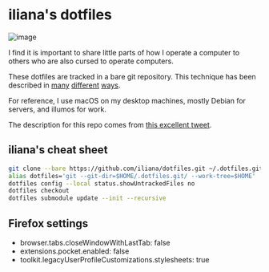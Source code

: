 # iliana's dotfiles

![image](https://github.com/iliana/dotfiles/assets/52814/4c77c5e7-8276-46b3-a286-7c75c12e6333)

I find it is important to share little parts of how I operate a computer to others who are also cursed to operate computers.

These dotfiles are tracked in a bare git repository. This technique has been described in [many](https://harfangk.github.io/2016/09/18/manage-dotfiles-with-a-git-bare-repository.html) [different](https://www.atlassian.com/git/tutorials/dotfiles) [ways](https://www.google.com/search?q=dotfiles+bare+git+repo).

For reference, I use macOS on my desktop machines, mostly Debian for servers, and illumos for work.

The description for this repo comes from [this excellent tweet](https://twitter.com/cakesandcourage/status/1461481653059129345).

## iliana's cheat sheet

```bash
git clone --bare https://github.com/iliana/dotfiles.git ~/.dotfiles.git
alias dotfiles='git --git-dir=$HOME/.dotfiles.git/ --work-tree=$HOME'
dotfiles config --local status.showUntrackedFiles no
dotfiles checkout
dotfiles submodule update --init --recursive
```

## Firefox settings

* browser.tabs.closeWindowWithLastTab: false
* extensions.pocket.enabled: false
* toolkit.legacyUserProfileCustomizations.stylesheets: true
